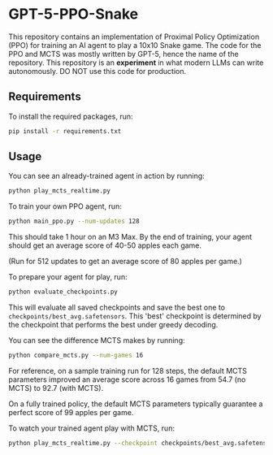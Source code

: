 # GPT-5-PPO-Snake
This repository contains an implementation of Proximal Policy Optimization (PPO) for training an AI agent to play a 10x10 Snake game. The code for the PPO and MCTS was mostly written by GPT-5, hence the name of the repository. This repository is an **experiment** in what modern LLMs can write autonomously. DO NOT use this code for production.

## Requirements
To install the required packages, run:

```bash
pip install -r requirements.txt
```

## Usage

You can see an already-trained agent in action by running:

```bash
python play_mcts_realtime.py
```

To train your own PPO agent, run:

```bash
python main_ppo.py --num-updates 128
```

This should take 1 hour on an M3 Max. By the end of training, your agent should get an average score of 40-50 apples each game.

(Run for 512 updates to get an average score of 80 apples per game.)

To prepare your agent for play, run:

```bash
python evaluate_checkpoints.py
```

This will evaluate all saved checkpoints and save the best one to `checkpoints/best_avg.safetensors`. This 'best' checkpoint is determined by the checkpoint that performs the best under greedy decoding.

You can see the difference MCTS makes by running:

```bash
python compare_mcts.py --num-games 16
```

For reference, on a sample training run for 128 steps, the default MCTS parameters improved an average score across 16 games from 54.7 (no MCTS) to 92.7 (with MCTS).

On a fully trained policy, the default MCTS parameters typically guarantee a perfect score of 99 apples per game.

To watch your trained agent play with MCTS, run:

```bash
python play_mcts_realtime.py --checkpoint checkpoints/best_avg.safetensors
```